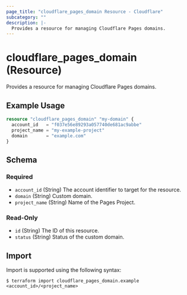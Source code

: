 ```yaml
---
page_title: "cloudflare_pages_domain Resource - Cloudflare"
subcategory: ""
description: |-
  Provides a resource for managing Cloudflare Pages domains.
---
```


# cloudflare_pages_domain (Resource)

Provides a resource for managing Cloudflare Pages domains.

## Example Usage

```terraform
resource "cloudflare_pages_domain" "my-domain" {
  account_id   = "f037e56e89293a057740de681ac9abbe"
  project_name = "my-example-project"
  domain       = "example.com"
}
```
<!-- schema generated by tfplugindocs -->
## Schema

### Required

- `account_id` (String) The account identifier to target for the resource.
- `domain` (String) Custom domain.
- `project_name` (String) Name of the Pages Project.

### Read-Only

- `id` (String) The ID of this resource.
- `status` (String) Status of the custom domain.

## Import

Import is supported using the following syntax:
```shell
$ terraform import cloudflare_pages_domain.example <account_id>/<project_name>
```